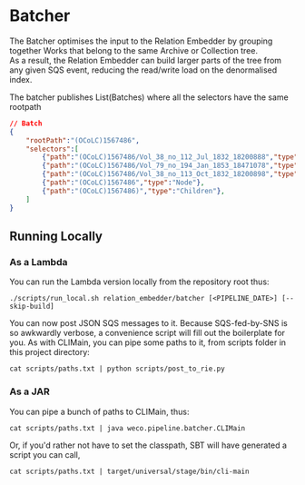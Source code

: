 # Batcher

The Batcher optimises the input to the Relation Embedder by grouping together Works that belong to the same Archive or Collection tree.   
As a result, the Relation Embedder can build larger parts of the tree from any given SQS event, reducing the read/write load on the denormalised index.

The batcher publishes List(Batches) where all the selectors have the same rootpath
```json
// Batch
{
    "rootPath":"(OCoLC)1567486",
    "selectors":[
        {"path":"(OCoLC)1567486/Vol_38_no_112_Jul_1832_18200888","type":"Descendents"},
        {"path":"(OCoLC)1567486/Vol_79_no_194_Jan_1853_18471078","type":"Descendents"},
        {"path":"(OCoLC)1567486/Vol_38_no_113_Oct_1832_18200898","type":"Descendents"},
        {"path":"(OCoLC)1567486","type":"Node"},
        {"path":"(OCoLC)1567486)","type":"Children"},
    ]
}
```

## Running Locally

### As a Lambda

You can run the Lambda version locally from the repository root thus:

`./scripts/run_local.sh relation_embedder/batcher [<PIPELINE_DATE>] [--skip-build]`

You can now post JSON SQS messages to it. Because SQS-fed-by-SNS is so awkwardly verbose,
a convenience script will fill out the boilerplate for you. As with CLIMain, you can pipe some
paths to it, from scripts folder in this project directory:

`cat scripts/paths.txt | python scripts/post_to_rie.py`

### As a JAR

You can pipe a bunch of paths to CLIMain, thus:

`cat scripts/paths.txt | java weco.pipeline.batcher.CLIMain`

Or, if you'd rather not have to set the classpath, SBT will have generated a script you can call,

`cat scripts/paths.txt | target/universal/stage/bin/cli-main`
